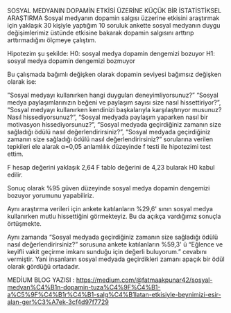 SOSYAL MEDYANIN DOPAMİN ETKİSİ ÜZERİNE KÜÇÜK BİR İSTATİSTİKSEL ARAŞTIRMA
Sosyal medyanın dopamin salgısı üzzerine etkisini araştırmak için yaklaşık 30 kişiyle yaptığım 10 soruluk ankette sosyal medyanın duygu değişimlerimiz üstünde etkisine bakarak dopamin salgısını arttırıp arttırmadığını ölçmeye çalıştım.

Hipotezim şu şekilde:
H0: sosyal medya dopamin dengemizi bozuyor
H1: sosyal medya dopamin dengemizi bozmuyor

Bu çalışmada bağımlı değişken olarak dopamin seviyesi bağımsız değişken olarak ise:

”Sosyal medyayı kullanırken hangi duyguları deneyimliyorsunuz?”
“Sosyal medya paylaşımlarınızın beğeni ve paylaşım sayısı size nasıl hissettiriyor?”,
“Sosyal medyayı kullanırken kendinizi başkalarıyla karşılaştırıyor musunuz? Nasıl hissediyorsunuz?”,
“Sosyal medyada paylaşım yaparken nasıl bir motivasyon hissediyorsunuz?”,
“Sosyal medyada geçirdiğiniz zamanın size sağladığı ödülü nasıl değerlendirirsiniz?”,
“Sosyal medyada geçirdiğiniz zamanın size sağladığı ödülü nasıl değerlendirirsiniz?”
sorularına verilen tepkileri ele alarak α=0,05 anlamlılık düzeyinde f testi ile hipotezimi test ettim.

F hesap değerini yaklaşık 2,64 F tablo değerini de 4,23 bularak H0 kabul edilir.

Sonuç olarak %95 güven düzeyinde sosyal medya dopamin dengemizi bozuyor yorumunu yapabiliriz.


Aynı araştırma verileri için ankete katılanların %29,6' sının sosyal medya kullanırken mutlu hissettiğini görmekteyiz. Bu da açıkça vardığımız sonuçla örtüşmekte.


Aynı zamanda “Sosyal medyada geçirdiğiniz zamanın size sağladığı ödülü nasıl değerlendirirsiniz?” sorusuna ankete katılanların %59,3' ü “Eğlence ve keyifli vakit geçirme imkanı sunduğu için değerli buluyorum.” cevabını vermiştir. Yani insanların sosyal medyada geçirdikleri zamanı apaçık bir ödül olarak gördüğü ortadadır.

MEDİUM BLOG YAZISI : https://medium.com/@fatmaakpunar42/sosyal-medyan%C4%B1n-dopamin-tuza%C4%9F%C4%B1-a%C5%9F%C4%B1r%C4%B1-salg%C4%B1latan-etkisiyle-beynimizi-esir-alan-ger%C3%A7ek-3cf4d97f7729
